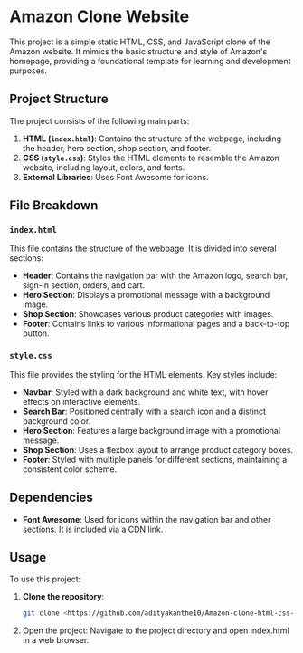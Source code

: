 # Amazon Clone Website

This project is a simple static HTML, CSS, and JavaScript clone of the Amazon website. It mimics the basic structure and style of Amazon's homepage, providing a foundational template for learning and development purposes.

## Project Structure

The project consists of the following main parts:

1. **HTML (`index.html`)**: Contains the structure of the webpage, including the header, hero section, shop section, and footer.
2. **CSS (`style.css`)**: Styles the HTML elements to resemble the Amazon website, including layout, colors, and fonts.
3. **External Libraries**: Uses Font Awesome for icons.

## File Breakdown

### `index.html`

This file contains the structure of the webpage. It is divided into several sections:

- **Header**: Contains the navigation bar with the Amazon logo, search bar, sign-in section, orders, and cart.
- **Hero Section**: Displays a promotional message with a background image.
- **Shop Section**: Showcases various product categories with images.
- **Footer**: Contains links to various informational pages and a back-to-top button.

### `style.css`

This file provides the styling for the HTML elements. Key styles include:

- **Navbar**: Styled with a dark background and white text, with hover effects on interactive elements.
- **Search Bar**: Positioned centrally with a search icon and a distinct background color.
- **Hero Section**: Features a large background image with a promotional message.
- **Shop Section**: Uses a flexbox layout to arrange product category boxes.
- **Footer**: Styled with multiple panels for different sections, maintaining a consistent color scheme.

## Dependencies

- **Font Awesome**: Used for icons within the navigation bar and other sections. It is included via a CDN link.

## Usage

To use this project:

1. **Clone the repository**:
   ```bash
   git clone <https://github.com/adityakanthe10/Amazon-clone-html-css-and-js/edit/main>

2. Open the project:
Navigate to the project directory and open index.html in a web browser.
